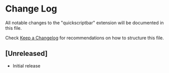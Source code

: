 # Change Log

All notable changes to the "quickscriptbar" extension will be documented in this file.

Check [Keep a Changelog](http://keepachangelog.com/) for recommendations on how to structure this file.

## [Unreleased]

- Initial release